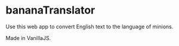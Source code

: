 # bananaTranslator
Use this web app to convert English text to the language of minions. 

Made in VanillaJS. 
